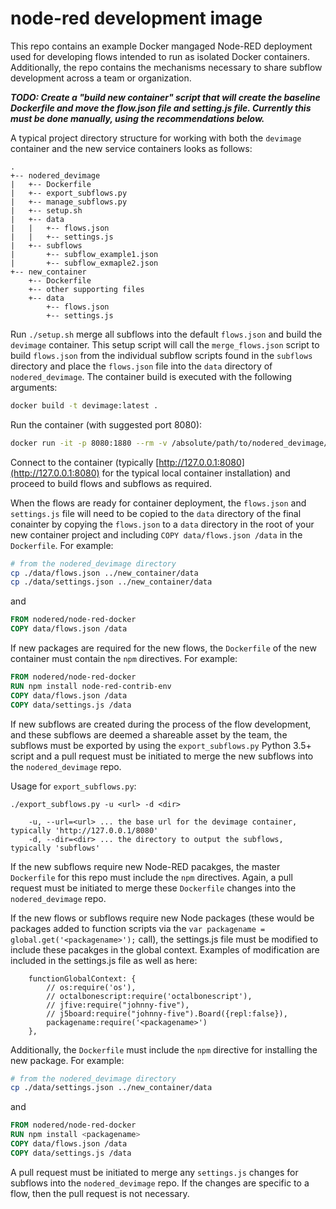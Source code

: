 # node-red development image

This repo contains an example Docker mangaged Node-RED deployment used for developing flows intended to run as isolated Docker containers. Additionally, the repo contains the mechanisms necessary to share subflow development across a team or organization.

**_TODO: Create a "build new container" script that will create the baseline Dockerfile and move the flow.json file and setting.js file. Currently this must be done manually, using the recommendations below._**

A typical project directory structure for working with both the `devimage` container and the new service containers looks as follows:
```
.
+-- nodered_devimage
|   +-- Dockerfile
|   +-- export_subflows.py
|   +-- manage_subflows.py
|   +-- setup.sh
|   +-- data
|   |   +-- flows.json
|   |   +-- settings.js
|   +-- subflows
|       +-- subflow_example1.json
|       +-- subflow_exmaple2.json
+-- new_container
    +-- Dockerfile
    +-- other supporting files
    +-- data
        +-- flows.json
        +-- settings.js
```

Run `./setup.sh` merge all subflows into the default `flows.json` and build the `devimage` container. This setup script will call the `merge_flows.json` script to build `flows.json` from the individual subflow scripts found in the `subflows` directory and place the `flows.json` file into the `data` directory of `nodered_devimage`. The container build is executed with the following arguments: 
```sh
docker build -t devimage:latest .
```

Run the container (with suggested port 8080):
```sh
docker run -it -p 8080:1880 --rm -v /absolute/path/to/nodered_devimage/data/:/data -d --name devimage devimage:latest
```

Connect to the container (typically [http://127.0.0.1:8080](http://127.0.0.1:8080) for the typical local container installation) and proceed to build flows and subflows as required.

When the flows are ready for container deployment, the `flows.json` and `settings.js` file will need to be copied to the `data` directory of the final conainter by copying the `flows.json` to a `data` directory in the root of your new container project and including `COPY data/flows.json /data` in the `Dockerfile`. For example:
```sh
# from the nodered_devimage directory
cp ./data/flows.json ../new_container/data
cp ./data/settings.json ../new_container/data
```
and
```Dockerfile
FROM nodered/node-red-docker
COPY data/flows.json /data
```

If new packages are required for the new flows, the `Dockerfile` of the new container must contain the `npm` directives. For example:
```Dockerfile
FROM nodered/node-red-docker
RUN npm install node-red-contrib-env
COPY data/flows.json /data
COPY data/settings.js /data
```

If new subflows are created during the process of the flow development, and these subflows are deemed a shareable asset by the team, the subflows must be exported by using the `export_subflows.py` Python 3.5+ script and a pull request must be initiated to merge the new subflows into the `nodered_devimage` repo.

Usage for `export_subflows.py`:
```
./export_subflows.py -u <url> -d <dir>

    -u, --url=<url> ... the base url for the devimage container, typically 'http://127.0.0.1/8080'
    -d, --dir=<dir> ... the directory to output the subflows, typically 'subflows'
```

If the new subflows require new Node-RED pacakges, the master `Dockerfile` for this repo must include the `npm` directives. Again, a pull request must be initiated to merge these `Dockerfile` changes into the `nodered_devimage` repo.

If the new flows or subflows require new Node packages (these would be packages added to function scripts via the `var packagename = global.get('<packagename>');` call), the settings.js file must be modified to include these pacakges in the global context. Examples of modification are included in the settings.js file as well as here:
```
    functionGlobalContext: {
        // os:require('os'),
        // octalbonescript:require('octalbonescript'),
        // jfive:require("johnny-five"),
        // j5board:require("johnny-five").Board({repl:false}),
        packagename:require('<packagename>')
    },
 ```

Additionally, the `Dockerfile` must include the `npm` directive for installing the new package. For example:
```sh
# from the nodered_devimage directory
cp ./data/settings.json ../new_container/data
```
and
```Dockerfile
FROM nodered/node-red-docker
RUN npm install <packagename>
COPY data/flows.json /data
COPY data/settings.js /data
```

A pull request must be initiated to merge any `settings.js` changes for subflows into the `nodered_devimage` repo. If the changes are specific to a flow, then the pull request is not necessary.

